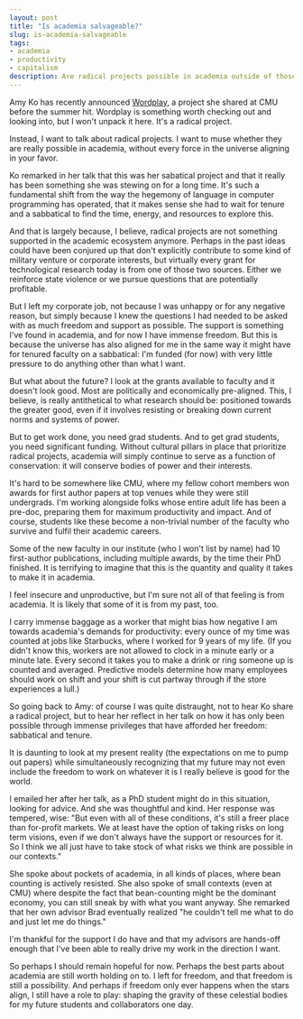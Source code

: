 ```yaml
---
layout: post
title: "Is academia salvageable?"
slug: is-academia-salvageable
tags:
- academia
- productivity
- capitalism
description: Are radical projects possible in academia outside of those moments when the stars align?
---
```


Amy Ko has recently announced [Wordplay](https://www.nature.com/articles/d41586-023-02885-y), a project she shared at CMU before the summer hit. Wordplay is something worth checking out and looking into, but I won't unpack it here. It's a radical project.

Instead, I want to talk about radical projects. I want to muse whether they are really possible in academia, without every force in the universe aligning in your favor.

Ko remarked in her talk that this was her sabatical project and that it really has been something she was stewing on for a long time. It's such a fundamental shift from the way the hegemony of language in computer programming has operated, that it makes sense she had to wait for tenure and a sabbatical to find the time, energy, and resources to explore this.

And that is largely because, I believe, radical projects are not something supported in the academic ecosystem anymore. Perhaps in the past ideas could have been conjured up that don't explicitly contribute to some kind of military venture or corporate interests, but virtually every grant for technological research today is from one of those two sources. Either we reinforce state violence or we pursue questions that are potentially profitable.

But I left my corporate job, not because I was unhappy or for any negative reason, but simply because I knew the questions I had needed to be asked with as much freedom and support as possible. The support is something I've found in academia, and for now I have immense freedom. But this is because the universe has also aligned for me in the same way it might have for tenured faculty on a sabbatical: I'm funded (for now) with very little pressure to do anything other than what I want.

But what about the future? I look at the grants available to faculty and it doesn't look good. Most are politically and economically pre-aligned. This, I believe, is really antithetical to what research should be: positioned towards the greater good, even if it involves resisting or breaking down current norms and systems of power.

But to get work done, you need grad students. And to get grad students, you need significant funding. Without cultural pillars in place that prioritize radical projects, academia will simply continue to serve as a function of conservation: it will conserve bodies of power and their interests.

It's hard to be somewhere like CMU, where my fellow cohort members won awards for first author papers at top venues while they were still undergrads. I'm working alongside folks whose entire adult life has been a pre-doc, preparing them for maximum productivity and impact. And of course, students like these become a non-trivial number of the faculty who survive and fulfil their academic careers.

Some of the new faculty in our institute (who I won't list by name) had 10 first-author publications, including multiple awards, by the time their PhD finished. It is terrifying to imagine that this is the quantity and quality it takes to make it in academia.

I feel insecure and unproductive, but I'm sure not all of that feeling is from academia. It is likely that some of it is from my past, too. 

I carry immense baggage as a worker that might bias how negative I am towards academia's demands for productivity: every ounce of my time was counted at jobs like Starbucks, where I worked for 9 years of my life. (If you didn't know this, workers are not allowed to clock in a minute early or a minute late. Every second it takes you to make a drink or ring someone up is counted and averaged. Predictive models determine how many employees should work on shift and your shift is cut partway through if the store experiences a lull.)

So going back to Amy: of course I was quite distraught, not to hear Ko share a radical project, but to hear her reflect in her talk on how it has only been possible through immense privileges that have afforded her freedom: sabbatical and tenure.

It is daunting to look at my present reality (the expectations on me to pump out papers) while simultaneously recognizing that my future may not even include the freedom to work on whatever it is I really believe is good for the world.

I emailed her after her talk, as a PhD student might do in this situation, looking for advice. And she was thoughtful and kind. Her response was tempered, wise: "But even with all of these conditions, it's still a freer place than for-profit markets. We at least have the option of taking risks on long term visions, even if we don't always have the support or resources for it. So I think we all just have to take stock of what risks we think are possible in our contexts."

She spoke about pockets of academia, in all kinds of places, where bean counting is actively resisted. She also spoke of small contexts (even at CMU) where despite the fact that bean-counting might be the dominant economy, you can still sneak by with what you want anyway. She remarked that her own advisor Brad eventually realized "he couldn't tell me what to do and just let me do things."

I'm thankful for the support I do have and that my advisors are hands-off enough that I've been able to really drive my work in the direction I want.

So perhaps I should remain hopeful for now. Perhaps the best parts about academia are still worth holding on to. I left for freedom, and that freedom is still a possibility. And perhaps if freedom only ever happens when the stars align, I still have a role to play: shaping the gravity of these celestial bodies for my future students and collaborators one day.
